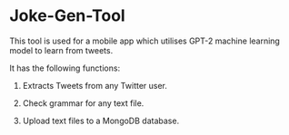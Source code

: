 # Joke-Gen-Tool

This tool is used for a mobile app which utilises GPT-2 machine learning model to learn from tweets. 

It has the following functions:

1. Extracts Tweets from any Twitter user.

2. Check grammar for any text file.

3. Upload text files to a MongoDB database.
